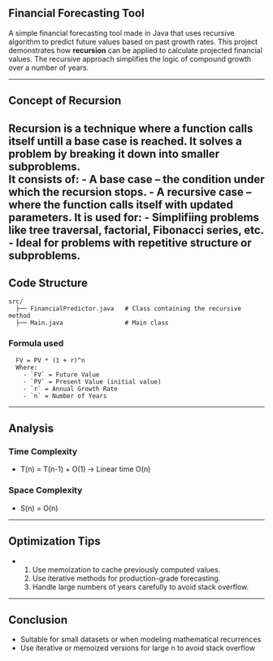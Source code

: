 ## Financial Forecasting Tool
A simple financial forecasting tool made in Java that uses recursive algorithm to predict future values based on past growth rates.
This project demonstrates how **recursion** can be applied to calculate projected financial values. 
The recursive approach simplifies the logic of compound growth over a number of years.

---

## Concept of Recursion

Recursion is a technique where a function calls itself untill a base case is reached. It solves a problem by breaking it down into smaller subproblems.  
It consists of:
    - A **base case** – the condition under which the recursion stops.
    - A **recursive case** – where the function calls itself with updated parameters.
It is used for:
    - Simplifiing problems like tree traversal, factorial, Fibonacci series, etc.
    - Ideal for problems with repetitive structure or subproblems.
---

##  Code Structure
    src/
      ├── FinancialPredictor.java   # Class containing the recursive method
      ├── Main.java                 # Main class
### Formula used
      FV = PV * (1 + r)^n
      Where:
        - `FV` = Future Value  
        - `PV` = Present Value (initial value)  
        - `r` = Annual Growth Rate  
        - `n` = Number of Years  
---

## Analysis
### Time Complexity
  - T(n) = T(n-1) + O(1) → Linear time O(n)
### Space Complexity
  - S(n) = O(n)
---

## Optimization Tips
- 1. Use memoization to cache previously computed values.
  2. Use iterative methods for production-grade forecasting.
  3. Handle large numbers of years carefully to avoid stack overflow.
  
---

## Conclusion
- Suitable for small datasets or when modeling mathematical recurrences
- Use iterative or memoized versions for large n to avoid stack overflow
